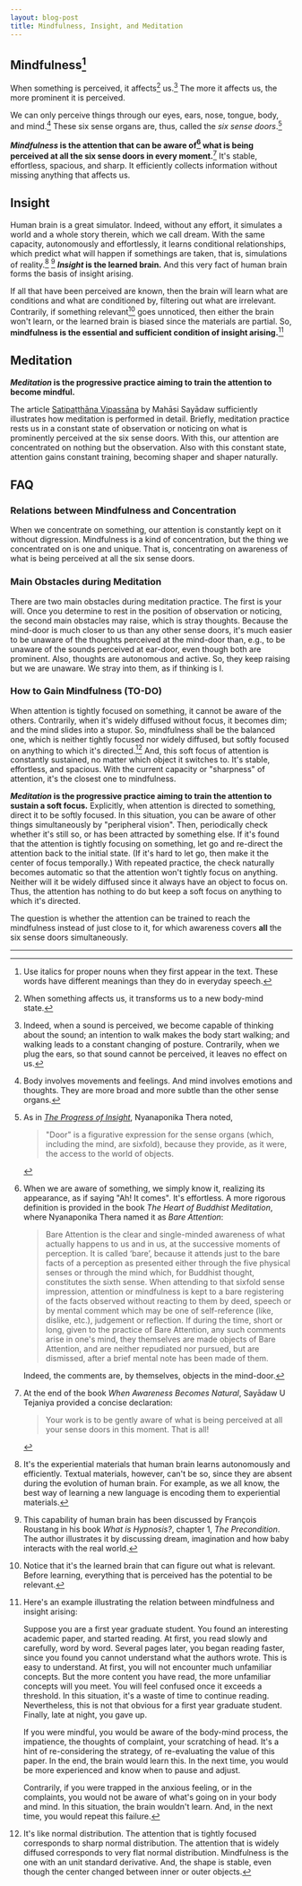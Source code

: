 ```yaml
---
layout: blog-post
title: Mindfulness, Insight, and Meditation
---
```


## Mindfulness[^convention]

When something is perceived, it affects[^affect] us.[^be-perceived-and-affected] The more it affects us, the more prominent it is perceived.

We can only perceive things through our eyes, ears, nose, tongue, body, and mind.[^body-and-mind] These six sense organs are, thus, called the _six sense doors_.[^doors]

**_Mindfulness_ is the attention that can be aware of[^be-aware-of] what is being perceived at all the six sense doors in every moment.**[^Tejaniya] It's stable, effortless, spacious, and sharp. It efficiently collects information without missing anything that affects us.

## Insight

Human brain is a great simulator. Indeed, without any effort, it simulates a world and a whole story therein, which we call dream. With the same capacity, autonomously and effortlessly, it learns conditional relationships, which predict what will happen if somethings are taken, that is, simulations of reality.[^brain-learning] [^brain-capability] **_Insight_ is the learned brain.** And this very fact of human brain forms the basis of insight arising.

If all that have been perceived are known, then the brain will learn what are conditions and what are conditioned by, filtering out what are irrelevant. Contrarily, if something relevant[^what-is-relevant] goes unnoticed, then either the brain won't learn, or the learned brain is biased since the materials are partial. So, **mindfulness is the essential and sufficient condition of insight arising.**[^mindfulness-insight-example]

## Meditation

**_Meditation_ is the progressive practice aiming to train the attention to become mindful.**

The article [Satipaṭṭhāna Vipassāna](https://www.accesstoinsight.org/lib/authors/mahasi/wheel370.html) by Mahāsi Sayādaw sufficiently illustrates how meditation is performed in detail. Briefly, meditation practice rests us in a constant state of observation or noticing on what is prominently perceived at the six sense doors. With this, our attention are concentrated on nothing but the observation. Also with this constant state, attention gains constant training, becoming shaper and shaper naturally.

## FAQ

### Relations between Mindfulness and Concentration

When we concentrate on something, our attention is constantly kept on it without digression. Mindfulness is a kind of concentration, but the thing we concentrated on is one and unique. That is, concentrating on awareness of what is being perceived at all the six sense doors.

### Main Obstacles during Meditation

There are two main obstacles during meditation practice. The first is your will. Once you determine to rest in the position of observation or noticing, the second main obstacles may raise, which is stray thoughts. Because the mind-door is much closer to us than any other sense doors, it's much easier to be unaware of the thoughts perceived at the mind-door than, e.g., to be unaware of the sounds perceived at ear-door, even though both are prominent. Also, thoughts are autonomous and active. So, they keep raising but we are unaware. We stray into them, as if thinking is I.

### How to Gain Mindfulness (TO-DO)

When attention is tightly focused on something, it cannot be aware of the others. Contrarily, when it's widely diffused without focus, it becomes dim; and the mind slides into a stupor. So, mindfulness shall be the balanced one, which is neither tightly focused nor widely diffused, but softly focused on anything to which it's directed.[^normal-distribution] And, this soft focus of attention is constantly sustained, no matter which object it switches to. It's stable, effortless, and spacious. With the current capacity or "sharpness" of attention, it's the closest one to mindfulness.

**_Meditation_ is the progressive practice aiming to train the attention to sustain a soft focus.** Explicitly, when attention is directed to something, direct it to be softly focused. In this situation, you can be aware of other things simultaneously by "peripheral vision". Then, periodically check whether it's still so, or has been attracted by something else. If it's found that the attention is tightly focusing on something, let go and re-direct the attention back to the initial state. (If it's hard to let go, then make it the center of focus temporally.) With repeated practice, the check naturally becomes automatic so that the attention won't tightly focus on anything. Neither will it be widely diffused since it always have an object to focus on. Thus, the attention has nothing to do but keep a soft focus on anything to which it's directed.

The question is whether the attention can be trained to reach the mindfulness instead of just close to it, for which awareness covers **all** the six sense doors simultaneously.

[^convention]: Use italics for proper nouns when they first appear in the text. These words have different meanings than they do in everyday speech.

[^affect]: When something affects us, it transforms us to a new body-mind state.

[^be-perceived-and-affected]: Indeed, when a sound is perceived, we become capable of thinking about the sound; an intention to walk makes the body start walking; and walking leads to a constant changing of posture. Contrarily, when we plug the ears, so that sound cannot be perceived, it leaves no effect on us.

[^body-and-mind]: Body involves movements and feelings. And mind involves emotions and thoughts. They are more broad and more subtle than the other sense organs.

[^doors]: As in [_The Progress of Insight_](https://www.accesstoinsight.org/lib/authors/mahasi/progress.html#fn-6), Nyanaponika Thera noted,

    > "Door" is a figurative expression for the sense organs (which, including the mind, are sixfold), because they provide, as it were, the access to the world of objects.

[^be-aware-of]: When we are aware of something, we simply know it, realizing its appearance, as if saying "Ah! It comes". It's effortless. A more rigorous definition is provided in the book _The Heart of Buddhist Meditation_, where Nyanaponika Thera named it as _Bare Attention_:

    > Bare Attention is the clear and single-minded awareness of what actually happens to us and in us, at the successive moments of perception. It is called ‘bare’, because it attends just to the bare facts of a perception as presented either through the five physical senses or through the mind which, for Buddhist thought, constitutes the sixth sense. When attending to that sixfold sense impression, attention or mindfulness is kept to a bare registering of the facts observed without reacting to them by deed, speech or by mental comment which may be one of self-reference (like, dislike, etc.), judgement or reflection. If during the time, short or long, given to the practice of Bare Attention, any such comments arise in one's mind, they themselves are made objects of Bare Attention, and are neither repudiated nor pursued, but are dismissed, after a brief mental note has been made of them.

    Indeed, the comments are, by themselves, objects in the mind-door.

[^Tejaniya]: At the end of the book _When Awareness Becomes Natural_, Sayādaw U Tejaniya provided a concise declaration:

    > Your work is to be gently aware of what is being perceived at all your sense doors in this moment. That is all!

[^brain-learning]: It's the experiential materials that human brain learns autonomously and efficiently. Textual materials, however, can't be so, since they are absent during the evolution of human brain. For example, as we all know, the best way of learning a new language is encoding them to experiential materials.

[^brain-capability]: This capability of human brain has been discussed by François Roustang in his book _What is Hypnosis?_, chapter 1, _The Precondition_. The author illustrates it by discussing dream, imagination and how baby interacts with the real world.

[^what-is-relevant]: Notice that it's the learned brain that can figure out what is relevant. Before learning, everything that is perceived has the potential to be relevant.

[^mindfulness-insight-example]: Here's an example illustrating the relation between mindfulness and insight arising:

    Suppose you are a first year graduate student. You found an interesting academic paper, and started reading. At first, you read slowly and carefully, word by word. Several pages later, you began reading faster, since you found you cannot understand what the authors wrote. This is easy to understand. At first, you will not encounter much unfamiliar concepts. But the more content you have read, the more unfamiliar concepts will you meet. You will feel confused once it exceeds a threshold. In this situation, it's a waste of time to continue reading. Nevertheless, this is not that obvious for a first year graduate student. Finally, late at night, you gave up.

    If you were mindful, you would be aware of the body-mind process, the impatience, the thoughts of complaint, your scratching of head. It's a hint of re-considering the strategy, of re-evaluating the value of this paper. In the end, the brain would learn this. In the next time, you would be more experienced and know when to pause and adjust.

    Contrarily, if you were trapped in the anxious feeling, or in the complaints, you would not be aware of what's going on in your body and mind. In this situation, the brain wouldn't learn. And, in the next time, you would repeat this failure.

[^normal-distribution]: It's like normal distribution. The attention that is tightly focused corresponds to sharp normal distribution. The attention that is widely diffused corresponds to very flat normal distribution. Mindfulness is the one with an unit standard derivative. And, the shape is stable, even though the center changed between inner or outer objects.

---
